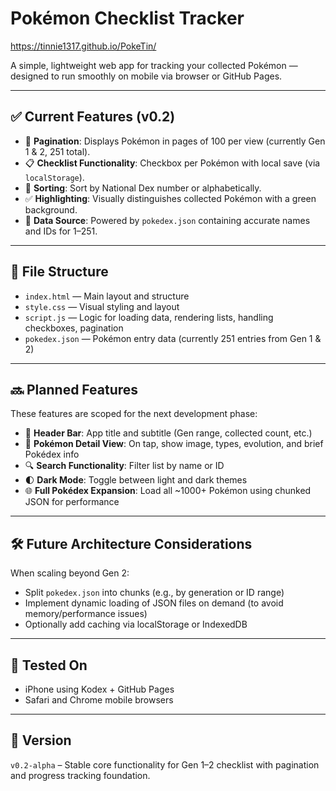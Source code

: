 # Pokémon Checklist Tracker

https://tinnie1317.github.io/PokeTin/

A simple, lightweight web app for tracking your collected Pokémon — designed to run smoothly on mobile via browser or GitHub Pages.

---

## ✅ Current Features (v0.2)
- 🔄 **Pagination**: Displays Pokémon in pages of 100 per view (currently Gen 1 & 2, 251 total).
- 📋 **Checklist Functionality**: Checkbox per Pokémon with local save (via `localStorage`).
- 🔡 **Sorting**: Sort by National Dex number or alphabetically.
- ✅ **Highlighting**: Visually distinguishes collected Pokémon with a green background.
- 📂 **Data Source**: Powered by `pokedex.json` containing accurate names and IDs for 1–251.

---

## 📂 File Structure
- `index.html` — Main layout and structure
- `style.css` — Visual styling and layout
- `script.js` — Logic for loading data, rendering lists, handling checkboxes, pagination
- `pokedex.json` — Pokémon entry data (currently 251 entries from Gen 1 & 2)

---

## 🔜 Planned Features
These features are scoped for the next development phase:
- 🧠 **Header Bar**: App title and subtitle (Gen range, collected count, etc.)
- 📘 **Pokémon Detail View**: On tap, show image, types, evolution, and brief Pokédex info
- 🔍 **Search Functionality**: Filter list by name or ID
- 🌓 **Dark Mode**: Toggle between light and dark themes
- 🌐 **Full Pokédex Expansion**: Load all ~1000+ Pokémon using chunked JSON for performance

---

## 🛠 Future Architecture Considerations
When scaling beyond Gen 2:
- Split `pokedex.json` into chunks (e.g., by generation or ID range)
- Implement dynamic loading of JSON files on demand (to avoid memory/performance issues)
- Optionally add caching via localStorage or IndexedDB

---

## 🧪 Tested On
- iPhone using Kodex + GitHub Pages
- Safari and Chrome mobile browsers

---

## 🔖 Version
`v0.2-alpha` – Stable core functionality for Gen 1–2 checklist with pagination and progress tracking foundation.
